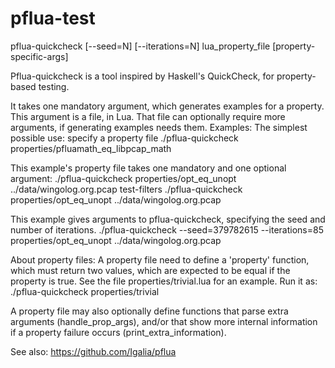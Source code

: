 # pflua-test
pflua-quickcheck [--seed=N] [--iterations=N] lua_property_file
[property-specific-args]

Pflua-quickcheck is a tool inspired by Haskell's QuickCheck, for property-based
testing.

It takes one mandatory argument, which generates examples for a property. This
argument is a file, in Lua. That file can optionally require more arguments, if
generating examples needs them.  Examples: The simplest possible use: specify a
property file ./pflua-quickcheck properties/pfluamath_eq_libpcap_math

This example's property file takes one mandatory and one optional argument:
./pflua-quickcheck properties/opt_eq_unopt ../data/wingolog.org.pcap test-filters
./pflua-quickcheck properties/opt_eq_unopt ../data/wingolog.org.pcap

This example gives arguments to pflua-quickcheck, specifying the seed and number
of iterations.  ./pflua-quickcheck --seed=379782615 --iterations=85
properties/opt_eq_unopt ../data/wingolog.org.pcap

About property files: A property file need to define a 'property' function,
      which must return two values, which are expected to be equal if the
      property is true. See the file properties/trivial.lua for an
      example.  Run it as: ./pflua-quickcheck properties/trivial

A property file may also optionally define functions that parse extra arguments
(handle_prop_args), and/or that show more internal information if a property
failure occurs (print_extra_information).

See also: https://github.com/Igalia/pflua
